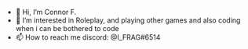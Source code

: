 - 👋 Hi, I’m Connor F. 
- 👀 I’m interested in Roleplay, and playing other games and also coding when i can be bothered to code
- 📫 How to reach me discord: @I_FRAG#6514

